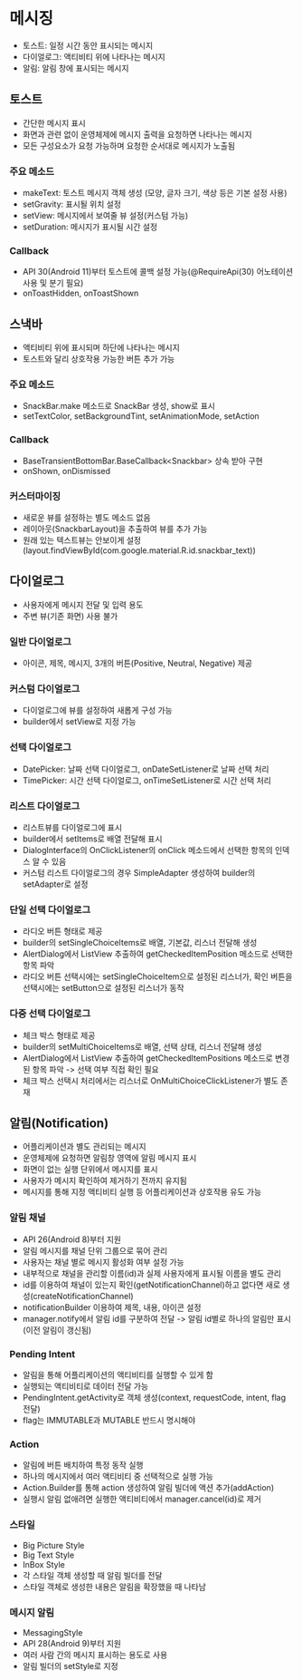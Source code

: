 # 메시징

- 토스트: 일정 시간 동안 표시되는 메시지
- 다이얼로그: 액티비티 위에 나타나는 메시지
- 알림: 알림 창에 표시되는 메시지

## 토스트

- 간단한 메시지 표시
- 화면과 관련 없이 운영체제에 메시지 출력을 요청하면 나타나는 메시지
- 모든 구성요소가 요청 가능하며 요청한 순서대로 메시지가 노출됨

### 주요 메소드

- makeText: 토스트 메시지 객체 생성 (모양, 글자 크기, 색상 등은 기본 설정 사용)
- setGravity: 표시될 위치 설정
- setView: 메시지에서 보여줄 뷰 설정(커스텀 가능)
- setDuration: 메시지가 표시될 시간 설정

### Callback

- API 30(Android 11)부터 토스트에 콜백 설정 가능(@RequireApi(30) 어노테이션 사용 및 분기 필요)
- onToastHidden, onToastShown

## 스낵바

- 액티비티 위에 표시되며 하단에 나타나는 메시지
- 토스트와 달리 상호작용 가능한 버튼 추가 가능

### 주요 메소드

- SnackBar.make 메소드로 SnackBar 생성, show로 표시
- setTextColor, setBackgroundTint, setAnimationMode, setAction

### Callback

- BaseTransientBottomBar.BaseCallback\<Snackbar\> 상속 받아 구현
- onShown, onDismissed

### 커스터마이징

- 새로운 뷰를 설정하는 별도 메소드 없음
- 레이아웃(SnackbarLayout)을 추출하여 뷰를 추가 가능
- 원래 있는 텍스트뷰는 안보이게 설정(layout.findViewById(com.google.material.R.id.snackbar_text))

## 다이얼로그

- 사용자에게 메시지 전달 및 입력 용도
- 주변 뷰(기존 화면) 사용 불가

### 일반 다이얼로그

- 아이콘, 제목, 메시지, 3개의 버튼(Positive, Neutral, Negative) 제공

### 커스텀 다이얼로그

- 다이얼로그에 뷰를 설정하여 새롭게 구성 가능
- builder에서 setView로 지정 가능

### 선택 다이얼로그

- DatePicker: 날짜 선택 다이얼로그, onDateSetListener로 날짜 선택 처리
- TimePicker: 시간 선택 다이얼로그, onTimeSetListener로 시간 선택 처리

### 리스트 다이얼로그

- 리스트뷰를 다이얼로그에 표시
- builder에서 setItems로 배열 전달해 표시
- DialogInterface의 OnClickListener의 onClick 메소드에서 선택한 항목의 인덱스 알 수 있음
- 커스텀 리스트 다이얼로그의 경우 SimpleAdapter 생성하여 builder의 setAdapter로 설정

### 단일 선택 다이얼로그

- 라디오 버튼 형태로 제공
- builder의 setSingleChoiceItems로 배열, 기본값, 리스너 전달해 생성
- AlertDialog에서 ListView 추출하여 getCheckedItemPosition 메소드로 선택한 항목 파악
- 라디오 버튼 선택시에는 setSingleChoiceItem으로 설정된 리스너가, 확인 버튼을 선택시에는 setButton으로 설정된 리스너가 동작

### 다중 선택 다이얼로그

- 체크 박스 형태로 제공
- builder의 setMultiChoiceItems로 배열, 선택 상태, 리스너 전달해 생성
- AlertDialog에서 ListView 추출하여 getCheckedItemPositions 메소드로 변경된 항목 파악
  -> 선택 여부 직접 확인 필요
- 체크 박스 선택시 처리에서는 리스너로 OnMultiChoiceClickListener가 별도 존재

## 알림(Notification)

- 어플리케이션과 별도 관리되는 메시지
- 운영체제에 요청하면 알림창 영역에 알림 메시지 표시
- 화면이 없는 실행 단위에서 메시지를 표시
- 사용자가 메시지 확인하여 제거하기 전까지 유지됨
- 메시지를 통해 지정 액티비티 실행 등 어플리케이션과 상호작용 유도 가능

### 알림 채널

- API 26(Android 8)부터 지원
- 알림 메시지를 채널 단위 그룹으로 묶어 관리
- 사용자는 채널 별로 메시지 활성화 여부 설정 가능
- 내부적으로 채널을 관리할 이름(id)과 실제 사용자에게 표시될 이름을 별도 관리
- id를 이용하여 채널이 있는지 확인(getNotificationChannel)하고 없다면 새로 생성(createNotificationChannel)
- notificationBuilder 이용하여 제목, 내용, 아이콘 설정
- manager.notify에서 알림 id를 구분하여 전달 -> 알림 id별로 하나의 알림만 표시(이전 알림이 갱신됨)

### Pending Intent

- 알림을 통해 어플리케이션의 액티비티를 실행할 수 있게 함
- 실행되는 액티비티로 데이터 전달 가능
- PendingIntent.getActivity로 객체 생성(context, requestCode, intent, flag 전달)
- flag는 IMMUTABLE과 MUTABLE 반드시 명시해야

### Action

- 알림에 버튼 배치하여 특정 동작 실행
- 하나의 메시지에서 여러 액티비티 중 선택적으로 실행 가능
- Action.Builder를 통해 action 생성하여 알림 빌더에 액션 추가(addAction)
- 실행시 알림 없애려면 실행한 액티비티에서 manager.cancel(id)로 제거

### 스타일

- Big Picture Style
- Big Text Style
- InBox Style
- 각 스타일 객체 생성할 때 알림 빌더를 전달
- 스타일 객체로 생성한 내용은 알림을 확장했을 때 나타남

### 메시지 알림

- MessagingStyle
- API 28(Android 9)부터 지원
- 여러 사람 간의 메시지 표시하는 용도로 사용
- 알림 빌더의 setStyle로 지정